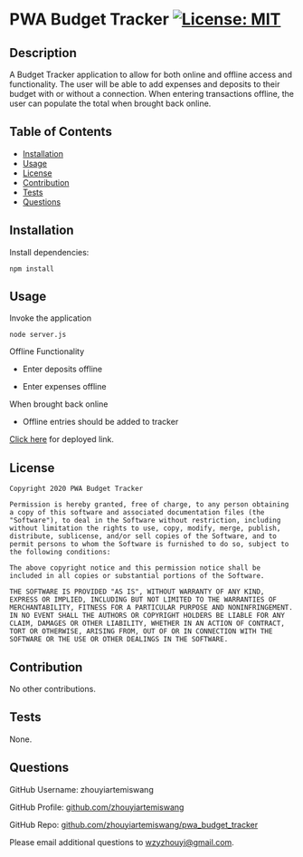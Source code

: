 # PWA Budget Tracker [![License: MIT](https://img.shields.io/badge/License-MIT-yellow.svg)](https://opensource.org/licenses/MIT)


## Description 

A Budget Tracker application to allow for both online and offline access and functionality. The user will be able to add expenses and deposits to their budget with or without a connection. When entering transactions offline, the user can populate the total when brought back online.


## Table of Contents 

* [Installation](#installation)
* [Usage](#usage)
* [License](#license)
* [Contribution](#contribution)
* [Tests](#tests)
* [Questions](#questions)


## Installation

Install dependencies:
```
npm install 
```


## Usage

Invoke the application

```
node server.js
```

Offline Functionality

* Enter deposits offline

* Enter expenses offline

When brought back online

* Offline entries should be added to tracker

[Click here](https://guarded-plains-50977.herokuapp.com/) for deployed link. 


## License

    Copyright 2020 PWA Budget Tracker

    Permission is hereby granted, free of charge, to any person obtaining a copy of this software and associated documentation files (the "Software"), to deal in the Software without restriction, including without limitation the rights to use, copy, modify, merge, publish, distribute, sublicense, and/or sell copies of the Software, and to permit persons to whom the Software is furnished to do so, subject to the following conditions:
        
    The above copyright notice and this permission notice shall be included in all copies or substantial portions of the Software.
        
    THE SOFTWARE IS PROVIDED "AS IS", WITHOUT WARRANTY OF ANY KIND, EXPRESS OR IMPLIED, INCLUDING BUT NOT LIMITED TO THE WARRANTIES OF MERCHANTABILITY, FITNESS FOR A PARTICULAR PURPOSE AND NONINFRINGEMENT. IN NO EVENT SHALL THE AUTHORS OR COPYRIGHT HOLDERS BE LIABLE FOR ANY CLAIM, DAMAGES OR OTHER LIABILITY, WHETHER IN AN ACTION OF CONTRACT, TORT OR OTHERWISE, ARISING FROM, OUT OF OR IN CONNECTION WITH THE SOFTWARE OR THE USE OR OTHER DEALINGS IN THE SOFTWARE.
        

## Contribution 

No other contributions.


## Tests

None. 


## Questions 

GitHub Username: zhouyiartemiswang

GitHub Profile: [github.com/zhouyiartemiswang](https://github.com/zhouyiartemiswang) 

GitHub Repo: [github.com/zhouyiartemiswang/pwa_budget_tracker](https://github.com/zhouyiartemiswang/pwa_budget_tracker)

Please email additional questions to wzyzhouyi@gmail.com. 


